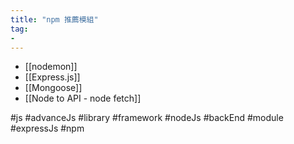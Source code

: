 ```yaml
---
title: "npm 推薦模組"
tag: 
- 
---
```

- [[nodemon]]
- [[Express.js]]
- [[Mongoose]]
- [[Node to API - node fetch]]



#js #advanceJs #library #framework #nodeJs #backEnd #module #expressJs #npm